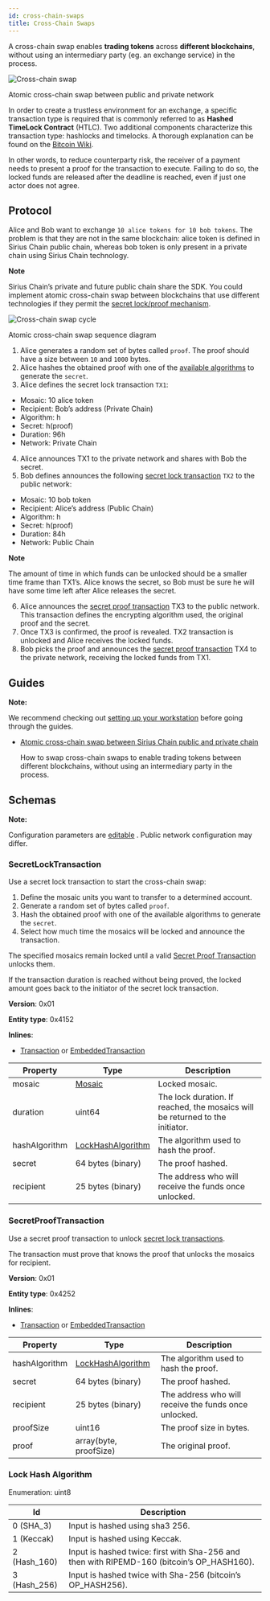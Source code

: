 ```yaml
---
id: cross-chain-swaps
title: Cross-Chain Swaps
---
```


A cross-chain swap enables **trading tokens** across **different blockchains**, without using an intermediary party (eg. an exchange service) in the process.

![Cross-chain swap](/img/cross-chain-swap.png "Cross-chain swap")

<p class=caption>Atomic cross-chain swap between public and private network</p>

In order to create a trustless environment for an exchange, a specific transaction type is required that is commonly referred to as **Hashed TimeLock Contract** (HTLC). Two additional components characterize this transaction type: hashlocks and timelocks. A thorough explanation can be found on the [Bitcoin Wiki](https://en.bitcoin.it/wiki/Hashed_Timelock_Contracts).

In other words, to reduce counterparty risk, the receiver of a payment needs to present a proof for the transaction to execute. Failing to do so, the locked funds are released after the deadline is reached, even if just one actor does not agree.

## Protocol

Alice and Bob want to exchange `10 alice tokens for 10 bob tokens`. The problem is that they are not in the same blockchain: alice token is defined in Sirius Chain public chain, whereas bob token is only present in a private chain using Sirius Chain technology.

<div class="info">

**Note**

Sirius Chain’s private and future public chain share the SDK. You could implement atomic cross-chain swap between blockchains that use different technologies if they permit the [secret lock/proof mechanism](#lock-hash-algorithm).
</div>

![Cross-chain swap cycle](/img/cross-chain-swap-cycle.png "Cross-chain swap cycle")

<p class=caption>Atomic cross-chain swap sequence diagram</p>

1. Alice generates a random set of bytes called `proof`. The proof should have a size between `10` and `1000` bytes.
2. Alice hashes the obtained proof with one of the [available algorithms](#lock-hash-algorithm) to generate the `secret`.
3. Alice defines the secret lock transaction `TX1`:

- Mosaic: 10 alice token
- Recipient: Bob’s address (Private Chain)
- Algorithm: h
- Secret: h(proof)
- Duration: 96h
- Network: Private Chain

4. Alice announces TX1 to the private network and shares with Bob the secret.
5. Bob defines announces the following [secret lock transaction](#secretlocktransaction) `TX2` to the public network:

- Mosaic: 10 bob token
- Recipient: Alice’s address (Public Chain)
- Algorithm: h
- Secret: h(proof)
- Duration: 84h
- Network: Public Chain

<div class="info">

**Note**

The amount of time in which funds can be unlocked should be a smaller time frame than TX1’s. Alice knows the secret, so Bob must be sure he will have some time left after Alice releases the secret.
</div>

6. Alice announces the [secret proof transaction](#secretprooftransaction) TX3 to the public network. This transaction defines the encrypting algorithm used, the original proof and the secret.
7. Once TX3 is confirmed, the proof is revealed. TX2 transaction is unlocked and Alice receives the locked funds.
8. Bob picks the proof and announces the [secret proof transaction](#secretprooftransaction) TX4 to the private network, receiving the locked funds from TX1.

## Guides

<div class=info>

**Note:**

We recommend checking out [setting up your workstation][Workstation] before going through the guides.

</div>

- [Atomic cross-chain swap between Sirius Chain public and private chain](../guides/cross-chain-swaps/atomic-cross-chain-swap-between-sirius-chain-public-and-private-chain.md)

    How to swap cross-chain swaps to enable trading tokens between different blockchains, without using an intermediary party in the process.

## Schemas

<div class=info>

**Note:**

Configuration parameters are [editable](https://github.com/proximax-storage/cpp-xpx-chain/blob/master/resources/config-network.properties) . Public network configuration may differ.

</div>

### SecretLockTransaction

Use a secret lock transaction to start the cross-chain swap:

1. Define the mosaic units you want to transfer to a determined account.
2. Generate a random set of bytes called `proof`.
3. Hash the obtained proof with one of the available algorithms to generate the `secret`.
4. Select how much time the mosaics will be locked and announce the transaction.

The specified mosaics remain locked until a valid [Secret Proof Transaction](#secretprooftransaction) unlocks them.

If the transaction duration is reached without being proved, the locked amount goes back to the initiator of the secret lock transaction.

**Version**: 0x01

**Entity type**: 0x4152

**Inlines**:

- [Transaction](../protocol/transaction.md#transaction) or [EmbeddedTransaction](../protocol/transaction.md#embeddedtransaction)

**Property** |	**Type** |	**Description**
-------------|-----------|--------------------
mosaic |	[Mosaic](./mosaic.md#mosaic) |	Locked mosaic.
duration |	uint64 |	The lock duration. If reached, the mosaics will be returned to the initiator.
hashAlgorithm |	[LockHashAlgorithm](#lock-hash-algorithm) |	The algorithm used to hash the proof.
secret |	64 bytes (binary) |	The proof hashed.
recipient |	25 bytes (binary) |	The address who will receive the funds once unlocked.

### SecretProofTransaction

Use a secret proof transaction to unlock [secret lock transactions](#secretlocktransaction).

The transaction must prove that knows the proof that unlocks the mosaics for recipient.

**Version**: 0x01

**Entity type**: 0x4252

**Inlines**:

- [Transaction](../protocol/transaction.md#transaction) or [EmbeddedTransaction](../protocol/transaction.md#embeddedtransaction)

**Property** |	**Type** |	**Description**
-------------|-----------|--------------------
hashAlgorithm |	[LockHashAlgorithm](#lock-hash-algorithm) |	The algorithm used to hash the proof.
secret |	64 bytes (binary) |	The proof hashed.
recipient |	25 bytes (binary) |	The address who will receive the funds once unlocked.
proofSize |	uint16 |	The proof size in bytes.
proof |	array(byte, proofSize) |	The original proof.

### Lock Hash Algorithm

Enumeration: uint8

**Id** | **Description**
------|----------------------
0 (SHA_3) |	Input is hashed using sha3 256.
1 (Keccak) | Input is hashed using Keccak.
2 (Hash_160) | Input is hashed twice: first with Sha-256 and then with RIPEMD-160 (bitcoin’s OP_HASH160).
3 (Hash_256) |	Input is hashed twice with Sha-256 (bitcoin’s OP_HASH256).

[Workstation]: ../getting-started/setting-up-workstation.md
